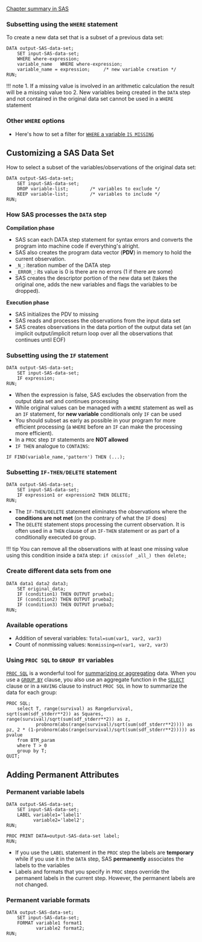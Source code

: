 [Chapter summary in SAS](https://support.sas.com/edu/OLTRN/ECPRG193/m417/m417_4_a_sum.htm)

### Subsetting using the `WHERE` statement 

To create a new data set that is a subset of a previous data set:

```
DATA output-SAS-data-set;
	SET input-SAS-data-set;
    WHERE where-expression;
    variable_name	WHERE where-expression;
	variable_name = expression;     /* new variable creation */
RUN;
```

!!! note
    1. If a missing value is involved in an arithmetic calculation the result will be a missing value too
    2. New variables being created in the `DATA` step and not contained in the original data set cannot be used in a `WHERE` statement

### Other `WHERE` options

* Here's how to set a filter for [`WHERE` a variable `IS MISSING`](http://www.sascommunity.org/wiki/Tips:Use_IS_MISSING_and_IS_NULL_with_Numeric_or_Character_Variables)

## Customizing a SAS Data Set

How to select a subset of the variables/observations of the original data set:

```
DATA output-SAS-data-set;
    SET input-SAS-data-set;
    DROP variable-list;        /* variables to exclude */
    KEEP variable-list;        /* variables to include */
RUN;
```

### How SAS processes the `DATA` step

**Compilation phase**

- SAS scan each DATA step statement for syntax errors and converts the program into machine code if everything's alright. 
- SAS also creates the program data vector (**PDV**) in memory to hold the current observation.
 - `_N_`: iteration number of the DATA step
 - `_ERROR_`: its value is 0 is there are no errors (1 if there are some)
- SAS creates the descriptor portion of the new data set (takes the original one, adds the new variables and flags the variables to be dropped). 

**Execution phase**

- SAS initializes the PDV to missing
- SAS reads and processes the observations from the input data set 
- SAS creates observations in the data portion of the output data set (an implicit output/implicit return loop over all the observations that continues until EOF)

### Subsetting using the `IF` statement 

```
DATA output-SAS-data-set;
	SET input-SAS-data-set;
    IF expression;
RUN;
```

* When the expression is false, SAS excludes the observation from the output data set and continues processing
* While original values can be managed with a `WHERE` statement as well as an `IF` statement, for **new variable** conditionals only `IF` can be used
* You should subset as early as possible in your program for more efficient processing (a `WHERE` before an `IF` can make the processing more efficient).
* In a `PROC` step `IF` statements are **NOT allowed**
* `IF THEN` analogue to `CONTAINS`:

```
IF FIND(variable_name,'pattern') THEN (...);
```

### Subsetting `IF-THEN/DELETE` statement

```
DATA output-SAS-data-set;
	SET input-SAS-data-set;
	IF expression1 or expression2 THEN DELETE;
RUN;
```

* The `IF-THEN/DELETE` statement eliminates the observations where the **conditions are not met** (on the contrary of what the `IF` does)
* The `DELETE` statement stops processing the current observation. It is often used in a `THEN` clause of an `IF-THEN` statement or as part of a conditionally executed `DO` group.

!!! tip
    You can remove all the observations with at least one missing value using this condition inside a `DATA` step:
    `if cmiss(of _all_) then delete;`

### Create different data sets from one

```
DATA data1 data2 data3;
	SET original_data;
	IF (condition1) THEN OUTPUT prueba1;
	IF (condition2) THEN OUTPUT prueba2;
	IF (condition3) THEN OUTPUT prueba3;
RUN;
```

### Available operations

* Addition of several variables: `Total=sum(var1, var2, var3)`
* Count of nonmissing values: `Nonmissing=n(var1, var2, var3)`

### Using `PROC SQL` to `GROUP BY` variables

[`PROC SQL`](https://support.sas.com/documentation/cdl/en/sqlproc/63043/PDF/default/sqlproc.pdf) is a wonderful tool for [summarizing or aggregating](http://support.sas.com/kb/25/279.html) data. When you use a [`GROUP BY`](http://support.sas.com/documentation/cdl/en/sqlproc/63043/HTML/default/viewer.htm#n0tf6s2l1rfv5ln1o04ojc4rotu1.htm) clause, you also use an aggregate function in the [`SELECT`](http://support.sas.com/documentation/cdl/en/sqlproc/63043/HTML/default/viewer.htm#p0gs8n2t8df024n1uh160pfr6a0i.htm) clause or in a `HAVING` clause to instruct `PROC SQL` in how to summarize the data for each group:

```
PROC SQL;
	select T, range(survival) as RangeSurvival, sqrt(sum(sdf_stderr**2)) as Squares, range(survival)/sqrt(sum(sdf_stderr**2)) as z,
	       probnorm(abs(range(survival)/sqrt(sum(sdf_stderr**2)))) as pz, 2 * (1-probnorm(abs(range(survival)/sqrt(sum(sdf_stderr**2))))) as pvalue
  	from BTM_param 
	where T > 0
   	group by T;
QUIT;
```

## Adding Permanent Attributes

### Permanent variable labels

```
DATA output-SAS-data-set;
	SET input-SAS-data-set;
    LABEL variable1='label1'
          variable2='label2';
RUN;
```

```
PROC PRINT DATA=output-SAS-data-set label;
RUN;
```

* If you use the `LABEL` statement in the `PROC` step the labels are **temporary** while if you use it in the `DATA` step, SAS **permanently** associates the labels to the variables
* Labels and formats that you specify in `PROC` steps override the permanent labels in the current step. However, the permanent labels are not changed.

### Permanent variable formats

```
DATA output-SAS-data-set;
    SET input-SAS-data-set;
    FORMAT variable1 format1
           variable2 format2;
RUN;
```
